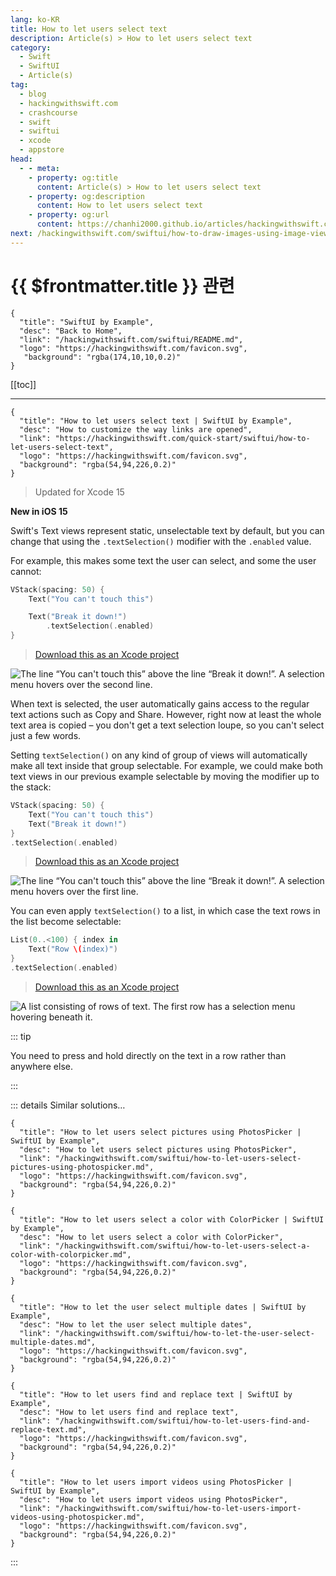 ```yaml
---
lang: ko-KR
title: How to let users select text
description: Article(s) > How to let users select text
category:
  - Swift
  - SwiftUI
  - Article(s)
tag: 
  - blog
  - hackingwithswift.com
  - crashcourse
  - swift
  - swiftui
  - xcode
  - appstore
head:
  - - meta:
    - property: og:title
      content: Article(s) > How to let users select text
    - property: og:description
      content: How to let users select text
    - property: og:url
      content: https://chanhi2000.github.io/articles/hackingwithswift.com/swiftui/how-to-let-users-select-text.html
next: /hackingwithswift.com/swiftui/how-to-draw-images-using-image-views.md
---
```


# {{ $frontmatter.title }} 관련

```component VPCard
{
  "title": "SwiftUI by Example",
  "desc": "Back to Home",
  "link": "/hackingwithswift.com/swiftui/README.md",
  "logo": "https://hackingwithswift.com/favicon.svg",
   "background": "rgba(174,10,10,0.2)"
}
```

[[toc]]

---

```component VPCard
{
  "title": "How to let users select text | SwiftUI by Example",
  "desc": "How to customize the way links are opened",
  "link": "https://hackingwithswift.com/quick-start/swiftui/how-to-let-users-select-text",
  "logo": "https://hackingwithswift.com/favicon.svg",
  "background": "rgba(54,94,226,0.2)"
}
```

> Updated for Xcode 15

**New in iOS 15**

Swift's Text views represent static, unselectable text by default, but you can change that using the `.textSelection()` modifier with the `.enabled` value.

For example, this makes some text the user can select, and some the user cannot:

```swift
VStack(spacing: 50) {
    Text("You can't touch this")

    Text("Break it down!")
        .textSelection(.enabled)
}
```

> [<FontIcon icon="fas fa-file-zipper"/>Download this as an Xcode project](https://hackingwithswift.com/files/projects/swiftui/how-to-let-users-select-text-1.zip)

![The line “You can't touch this” above the line “Break it down!”. A selection menu hovers over the second line.](https://hackingwithswift.com/img/books/quick-start/swiftui/how-to-let-users-select-text-1~dark.png)

When text is selected, the user automatically gains access to the regular text actions such as Copy and Share. However, right now at least the whole text area is copied – you don't get a text selection loupe, so you can't select just a few words.

Setting `textSelection()` on any kind of group of views will automatically make all text inside that group selectable. For example, we could make both text views in our previous example selectable by moving the modifier up to the stack:

```swift
VStack(spacing: 50) {
    Text("You can't touch this")
    Text("Break it down!")
}
.textSelection(.enabled)
```

> [<FontIcon icon="fas fa-file-zipper"/>Download this as an Xcode project](https://hackingwithswift.com/files/projects/swiftui/how-to-let-users-select-text-2.zip)

![The line “You can't touch this” above the line “Break it down!”. A selection menu hovers over the first line.](https://hackingwithswift.com/img/books/quick-start/swiftui/how-to-let-users-select-text-2~dark.png)

You can even apply `textSelection()` to a list, in which case the text rows in the list become selectable:

```swift
List(0..<100) { index in
    Text("Row \(index)")
}
.textSelection(.enabled)
```

> [<FontIcon icon="fas fa-file-zipper"/>Download this as an Xcode project](https://hackingwithswift.com/files/projects/swiftui/how-to-let-users-select-text-3.zip)

![A list consisting of rows of text. The first row has a selection menu hovering beneath it.](https://hackingwithswift.com/img/books/quick-start/swiftui/how-to-let-users-select-text-3~dark.png)

::: tip

You need to press and hold directly on the text in a row rather than anywhere else.

:::

::: details Similar solutions…

```component VPCard
{
  "title": "How to let users select pictures using PhotosPicker | SwiftUI by Example",
  "desc": "How to let users select pictures using PhotosPicker",
  "link": "/hackingwithswift.com/swiftui/how-to-let-users-select-pictures-using-photospicker.md",
  "logo": "https://hackingwithswift.com/favicon.svg",
  "background": "rgba(54,94,226,0.2)"
}
```

```component VPCard
{
  "title": "How to let users select a color with ColorPicker | SwiftUI by Example",
  "desc": "How to let users select a color with ColorPicker",
  "link": "/hackingwithswift.com/swiftui/how-to-let-users-select-a-color-with-colorpicker.md",
  "logo": "https://hackingwithswift.com/favicon.svg",
  "background": "rgba(54,94,226,0.2)"
}
```

```component VPCard
{
  "title": "How to let the user select multiple dates | SwiftUI by Example",
  "desc": "How to let the user select multiple dates",
  "link": "/hackingwithswift.com/swiftui/how-to-let-the-user-select-multiple-dates.md",
  "logo": "https://hackingwithswift.com/favicon.svg",
  "background": "rgba(54,94,226,0.2)"
}
```

```component VPCard
{
  "title": "How to let users find and replace text | SwiftUI by Example",
  "desc": "How to let users find and replace text",
  "link": "/hackingwithswift.com/swiftui/how-to-let-users-find-and-replace-text.md",
  "logo": "https://hackingwithswift.com/favicon.svg",
  "background": "rgba(54,94,226,0.2)"
}
```

```component VPCard
{
  "title": "How to let users import videos using PhotosPicker | SwiftUI by Example",
  "desc": "How to let users import videos using PhotosPicker",
  "link": "/hackingwithswift.com/swiftui/how-to-let-users-import-videos-using-photospicker.md",
  "logo": "https://hackingwithswift.com/favicon.svg",
  "background": "rgba(54,94,226,0.2)"
}
```

:::

